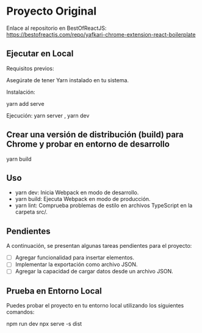 # Proyecto Original

Enlace al repositorio en BestOfReactJS: https://bestofreactjs.com/repo/yafkari-chrome-extension-react-boilerplate

## Ejecutar en Local

Requisitos previos:

Asegúrate de tener Yarn instalado en tu sistema.

Instalación:

yarn add serve

Ejecución:
yarn server , yarn dev

## Crear una versión de distribución (build) para Chrome y probar en entorno de desarrollo

yarn build

## Uso

- yarn dev: Inicia Webpack en modo de desarrollo.
- yarn build: Ejecuta Webpack en modo de producción.
- yarn lint: Comprueba problemas de estilo en archivos TypeScript en la carpeta src/.

## Pendientes

A continuación, se presentan algunas tareas pendientes para el proyecto:

- [ ] Agregar funcionalidad para insertar elementos.
- [ ] Implementar la exportación como archivo JSON.
- [ ] Agregar la capacidad de cargar datos desde un archivo JSON.

## Prueba en Entorno Local

Puedes probar el proyecto en tu entorno local utilizando los siguientes comandos:

npm run dev
npx serve -s dist
